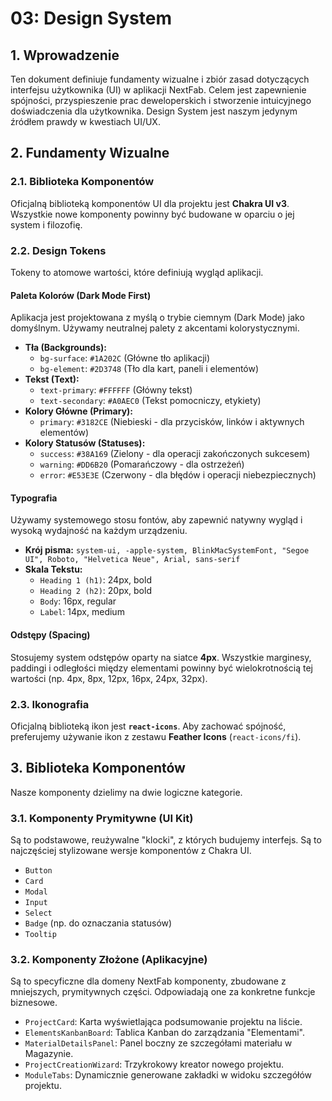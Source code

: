 # 03: Design System

## 1. Wprowadzenie

Ten dokument definiuje fundamenty wizualne i zbiór zasad dotyczących interfejsu użytkownika (UI) w aplikacji NextFab. Celem jest zapewnienie spójności, przyspieszenie prac deweloperskich i stworzenie intuicyjnego doświadczenia dla użytkownika. Design System jest naszym jedynym źródłem prawdy w kwestiach UI/UX.

## 2. Fundamenty Wizualne

### 2.1. Biblioteka Komponentów
Oficjalną biblioteką komponentów UI dla projektu jest **Chakra UI v3**. Wszystkie nowe komponenty powinny być budowane w oparciu o jej system i filozofię.

### 2.2. Design Tokens
Tokeny to atomowe wartości, które definiują wygląd aplikacji.

#### Paleta Kolorów (Dark Mode First)
Aplikacja jest projektowana z myślą o trybie ciemnym (Dark Mode) jako domyślnym. Używamy neutralnej palety z akcentami kolorystycznymi.

- **Tła (Backgrounds):**
  - `bg-surface`: `#1A202C` (Główne tło aplikacji)
  - `bg-element`: `#2D3748` (Tło dla kart, paneli i elementów)
- **Tekst (Text):**
  - `text-primary`: `#FFFFFF` (Główny tekst)
  - `text-secondary`: `#A0AEC0` (Tekst pomocniczy, etykiety)
- **Kolory Główne (Primary):**
  - `primary`: `#3182CE` (Niebieski - dla przycisków, linków i aktywnych elementów)
- **Kolory Statusów (Statuses):**
  - `success`: `#38A169` (Zielony - dla operacji zakończonych sukcesem)
  - `warning`: `#DD6B20` (Pomarańczowy - dla ostrzeżeń)
  - `error`: `#E53E3E` (Czerwony - dla błędów i operacji niebezpiecznych)

#### Typografia
Używamy systemowego stosu fontów, aby zapewnić natywny wygląd i wysoką wydajność na każdym urządzeniu.

- **Krój pisma:** `system-ui, -apple-system, BlinkMacSystemFont, "Segoe UI", Roboto, "Helvetica Neue", Arial, sans-serif`
- **Skala Tekstu:**
  - `Heading 1 (h1)`: 24px, bold
  - `Heading 2 (h2)`: 20px, bold
  - `Body`: 16px, regular
  - `Label`: 14px, medium

#### Odstępy (Spacing)
Stosujemy system odstępów oparty na siatce **4px**. Wszystkie marginesy, paddingi i odległości między elementami powinny być wielokrotnością tej wartości (np. 4px, 8px, 12px, 16px, 24px, 32px).

### 2.3. Ikonografia
Oficjalną biblioteką ikon jest **`react-icons`**. Aby zachować spójność, preferujemy używanie ikon z zestawu **Feather Icons** (`react-icons/fi`).

## 3. Biblioteka Komponentów

Nasze komponenty dzielimy na dwie logiczne kategorie.

### 3.1. Komponenty Prymitywne (UI Kit)
Są to podstawowe, reużywalne "klocki", z których budujemy interfejs. Są to najczęściej stylizowane wersje komponentów z Chakra UI.
- `Button`
- `Card`
- `Modal`
- `Input`
- `Select`
- `Badge` (np. do oznaczania statusów)
- `Tooltip`

### 3.2. Komponenty Złożone (Aplikacyjne)
Są to specyficzne dla domeny NextFab komponenty, zbudowane z mniejszych, prymitywnych części. Odpowiadają one za konkretne funkcje biznesowe.
- `ProjectCard`: Karta wyświetlająca podsumowanie projektu na liście.
- `ElementsKanbanBoard`: Tablica Kanban do zarządzania "Elementami".
- `MaterialDetailsPanel`: Panel boczny ze szczegółami materiału w Magazynie.
- `ProjectCreationWizard`: Trzykrokowy kreator nowego projektu.
- `ModuleTabs`: Dynamicznie generowane zakładki w widoku szczegółów projektu.

